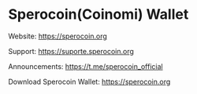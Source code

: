 Sperocoin(Coinomi) Wallet
===============

Website: https://sperocoin.org

Support: https://suporte.sperocoin.org

Announcements: https://t.me/sperocoin_official

Download Sperocoin Wallet: https://sperocoin.org
